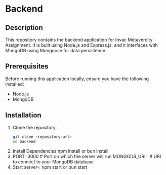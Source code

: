 # Backend

## Description

This repository contains the backend application for Invac Metavercity Assignment. It is built using Node.js and Express.js, and it interfaces with MongoDB using Mongoose for data persistence.

## Prerequisites

Before running this application locally, ensure you have the following installed:
- Node.js
- MongoDB

## Installation

1. Clone the repository:
   ```bash
   git clone <repository-url>
   cd backend
2. Install Dependencies
    npm install or bun install
3. PORT=3000  # Port on which the server will run 
   MONGODB_URI=<your-mongodb-uri>  # URI to connect to your MongoDB database
4. Start server-:
    npm start or bun start

